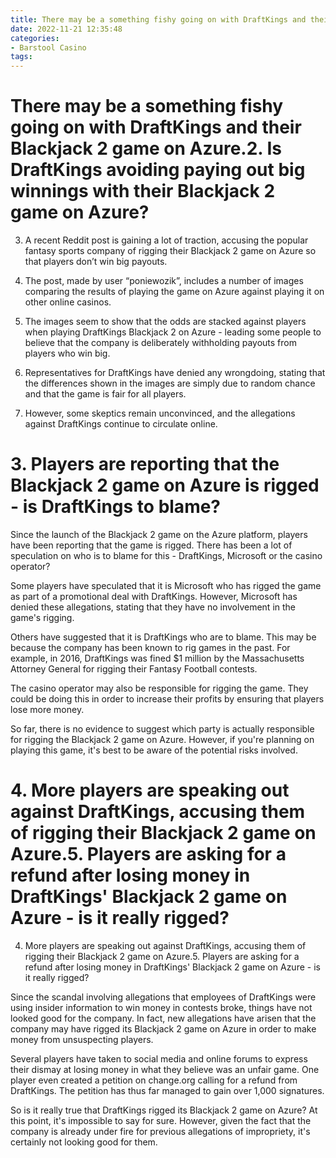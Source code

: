 ```yaml
---
title: There may be a something fishy going on with DraftKings and their Blackjack 2 game on Azure.2. Is DraftKings avoiding paying out big winnings with their Blackjack 2 game on Azure
date: 2022-11-21 12:35:48
categories:
- Barstool Casino
tags:
---
```



#  There may be a something fishy going on with DraftKings and their Blackjack 2 game on Azure.2. Is DraftKings avoiding paying out big winnings with their Blackjack 2 game on Azure?

3. A recent Reddit post is gaining a lot of traction, accusing the popular fantasy sports company of rigging their Blackjack 2 game on Azure so that players don’t win big payouts.

4. The post, made by user “poniewozik”, includes a number of images comparing the results of playing the game on Azure against playing it on other online casinos.

5. The images seem to show that the odds are stacked against players when playing DraftKings Blackjack 2 on Azure - leading some people to believe that the company is deliberately withholding payouts from players who win big.

6. Representatives for DraftKings have denied any wrongdoing, stating that the differences shown in the images are simply due to random chance and that the game is fair for all players.

7. However, some skeptics remain unconvinced, and the allegations against DraftKings continue to circulate online.

# 3. Players are reporting that the Blackjack 2 game on Azure is rigged - is DraftKings to blame?

Since the launch of the Blackjack 2 game on the Azure platform, players have been reporting that the game is rigged. There has been a lot of speculation on who is to blame for this - DraftKings, Microsoft or the casino operator?

Some players have speculated that it is Microsoft who has rigged the game as part of a promotional deal with DraftKings. However, Microsoft has denied these allegations, stating that they have no involvement in the game's rigging.

Others have suggested that it is DraftKings who are to blame. This may be because the company has been known to rig games in the past. For example, in 2016, DraftKings was fined $1 million by the Massachusetts Attorney General for rigging their Fantasy Football contests.

The casino operator may also be responsible for rigging the game. They could be doing this in order to increase their profits by ensuring that players lose more money.

So far, there is no evidence to suggest which party is actually responsible for rigging the Blackjack 2 game on Azure. However, if you're planning on playing this game, it's best to be aware of the potential risks involved.

# 4. More players are speaking out against DraftKings, accusing them of rigging their Blackjack 2 game on Azure.5. Players are asking for a refund after losing money in DraftKings' Blackjack 2 game on Azure - is it really rigged?

4. More players are speaking out against DraftKings, accusing them of rigging their Blackjack 2 game on Azure.5. Players are asking for a refund after losing money in DraftKings' Blackjack 2 game on Azure - is it really rigged?

Since the scandal involving allegations that employees of DraftKings were using insider information to win money in contests broke, things have not looked good for the company. In fact, new allegations have arisen that the company may have rigged its Blackjack 2 game on Azure in order to make money from unsuspecting players.

Several players have taken to social media and online forums to express their dismay at losing money in what they believe was an unfair game. One player even created a petition on change.org calling for a refund from DraftKings. The petition has thus far managed to gain over 1,000 signatures.

So is it really true that DraftKings rigged its Blackjack 2 game on Azure? At this point, it's impossible to say for sure. However, given the fact that the company is already under fire for previous allegations of impropriety, it's certainly not looking good for them.